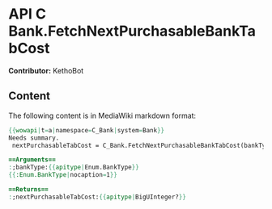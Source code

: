# API C Bank.FetchNextPurchasableBankTabCost

**Contributor:** KethoBot

## Content

The following content is in MediaWiki markdown format:

```mediawiki
{{wowapi|t=a|namespace=C_Bank|system=Bank}}
Needs summary.
 nextPurchasableTabCost = C_Bank.FetchNextPurchasableBankTabCost(bankType)

==Arguments==
:;bankType:{{apitype|Enum.BankType}}
{{:Enum.BankType|nocaption=1}}

==Returns==
:;nextPurchasableTabCost:{{apitype|BigUInteger?}}
```